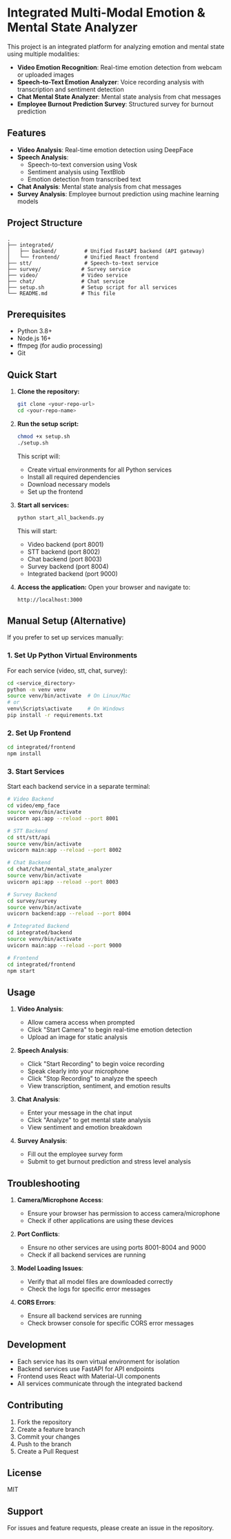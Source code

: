 # Integrated Multi-Modal Emotion & Mental State Analyzer

This project is an integrated platform for analyzing emotion and mental state using multiple modalities:
- **Video Emotion Recognition**: Real-time emotion detection from webcam or uploaded images
- **Speech-to-Text Emotion Analyzer**: Voice recording analysis with transcription and sentiment detection
- **Chat Mental State Analyzer**: Mental state analysis from chat messages
- **Employee Burnout Prediction Survey**: Structured survey for burnout prediction

## Features

- **Video Analysis**: Real-time emotion detection using DeepFace
- **Speech Analysis**: 
  - Speech-to-text conversion using Vosk
  - Sentiment analysis using TextBlob
  - Emotion detection from transcribed text
- **Chat Analysis**: Mental state analysis from chat messages
- **Survey Analysis**: Employee burnout prediction using machine learning models

## Project Structure

```
.
├── integrated/
│   ├── backend/         # Unified FastAPI backend (API gateway)
│   └── frontend/        # Unified React frontend
├── stt/                 # Speech-to-text service
├── survey/             # Survey service
├── video/              # Video service
├── chat/               # Chat service
├── setup.sh            # Setup script for all services
└── README.md           # This file
```

## Prerequisites

- Python 3.8+
- Node.js 16+
- ffmpeg (for audio processing)
- Git

## Quick Start

1. **Clone the repository:**
   ```bash
   git clone <your-repo-url>
   cd <your-repo-name>
   ```

2. **Run the setup script:**
   ```bash
   chmod +x setup.sh
   ./setup.sh
   ```
   This script will:
   - Create virtual environments for all Python services
   - Install all required dependencies
   - Download necessary models
   - Set up the frontend

3. **Start all services:**
   ```bash
   python start_all_backends.py
   ```
   This will start:
   - Video backend (port 8001)
   - STT backend (port 8002)
   - Chat backend (port 8003)
   - Survey backend (port 8004)
   - Integrated backend (port 9000)

4. **Access the application:**
   Open your browser and navigate to:
   ```
   http://localhost:3000
   ```

## Manual Setup (Alternative)

If you prefer to set up services manually:

### 1. Set Up Python Virtual Environments

For each service (video, stt, chat, survey):

```bash
cd <service_directory>
python -m venv venv
source venv/bin/activate  # On Linux/Mac
# or
venv\Scripts\activate     # On Windows
pip install -r requirements.txt
```

### 2. Set Up Frontend

```bash
cd integrated/frontend
npm install
```

### 3. Start Services

Start each backend service in a separate terminal:

```bash
# Video Backend
cd video/emp_face
source venv/bin/activate
uvicorn api:app --reload --port 8001

# STT Backend
cd stt/stt/api
source venv/bin/activate
uvicorn main:app --reload --port 8002

# Chat Backend
cd chat/chat/mental_state_analyzer
source venv/bin/activate
uvicorn api:app --reload --port 8003

# Survey Backend
cd survey/survey
source venv/bin/activate
uvicorn backend:app --reload --port 8004

# Integrated Backend
cd integrated/backend
source venv/bin/activate
uvicorn main:app --reload --port 9000

# Frontend
cd integrated/frontend
npm start
```

## Usage

1. **Video Analysis**:
   - Allow camera access when prompted
   - Click "Start Camera" to begin real-time emotion detection
   - Upload an image for static analysis

2. **Speech Analysis**:
   - Click "Start Recording" to begin voice recording
   - Speak clearly into your microphone
   - Click "Stop Recording" to analyze the speech
   - View transcription, sentiment, and emotion results

3. **Chat Analysis**:
   - Enter your message in the chat input
   - Click "Analyze" to get mental state analysis
   - View sentiment and emotion breakdown

4. **Survey Analysis**:
   - Fill out the employee survey form
   - Submit to get burnout prediction and stress level analysis

## Troubleshooting

1. **Camera/Microphone Access**:
   - Ensure your browser has permission to access camera/microphone
   - Check if other applications are using these devices

2. **Port Conflicts**:
   - Ensure no other services are using ports 8001-8004 and 9000
   - Check if all backend services are running

3. **Model Loading Issues**:
   - Verify that all model files are downloaded correctly
   - Check the logs for specific error messages

4. **CORS Errors**:
   - Ensure all backend services are running
   - Check browser console for specific CORS error messages

## Development

- Each service has its own virtual environment for isolation
- Backend services use FastAPI for API endpoints
- Frontend uses React with Material-UI components
- All services communicate through the integrated backend

## Contributing

1. Fork the repository
2. Create a feature branch
3. Commit your changes
4. Push to the branch
5. Create a Pull Request

## License

MIT

## Support

For issues and feature requests, please create an issue in the repository. 